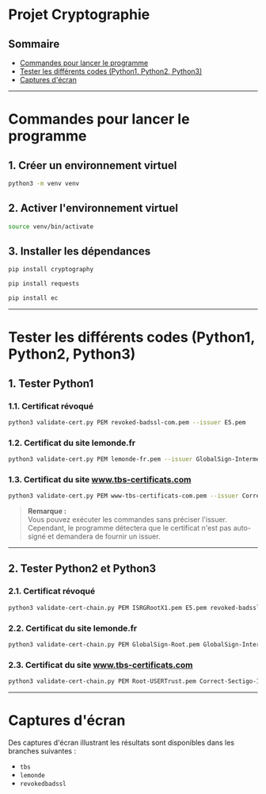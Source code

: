 # Projet Cryptographie 

## Sommaire
- [Commandes pour lancer le programme](#commandes-pour-lancer-le-programme)
- [Tester les différents codes (Python1, Python2, Python3)](#tester-les-différents-codes)
- [Captures d'écran](#captures-décran)

---

# Commandes pour lancer le programme

## 1. Créer un environnement virtuel

```bash
python3 -m venv venv
```

## 2. Activer l'environnement virtuel

```bash
source venv/bin/activate
```

## 3. Installer les dépendances

```bash
pip install cryptography
```

```bash
pip install requests
```

```bash
pip install ec
```

---

# Tester les différents codes (Python1, Python2, Python3)

## 1. Tester Python1

### 1.1. Certificat révoqué

```bash
python3 validate-cert.py PEM revoked-badssl-com.pem --issuer E5.pem
```

### 1.2. Certificat du site lemonde.fr

```bash
python3 validate-cert.py PEM lemonde-fr.pem --issuer GlobalSign-Intermediate-2024.pem
```

### 1.3. Certificat du site www.tbs-certificats.com

```bash
python3 validate-cert.py PEM www-tbs-certificats-com.pem --issuer Correct-Sectigo-Intermediate.pem
```

> **Remarque :**  
> Vous pouvez exécuter les commandes sans préciser l'issuer.  
> Cependant, le programme détectera que le certificat n'est pas auto-signé et demandera de fournir un issuer.

---

## 2. Tester Python2 et Python3

### 2.1. Certificat révoqué

```bash
python3 validate-cert-chain.py PEM ISRGRootX1.pem E5.pem revoked-badssl-com.pem
```

### 2.2. Certificat du site lemonde.fr

```bash
python3 validate-cert-chain.py PEM GlobalSign-Root.pem GlobalSign-Intermediate-2024.pem lemonde-fr.pem
```

### 2.3. Certificat du site www.tbs-certificats.com

```bash
python3 validate-cert-chain.py PEM Root-USERTrust.pem Correct-Sectigo-Intermediate.pem www-tbs-certificats-com.pem
```

---

# Captures d'écran

Des captures d'écran illustrant les résultats sont disponibles dans les branches suivantes :

- `tbs`
- `lemonde`
- `revokedbadssl`

